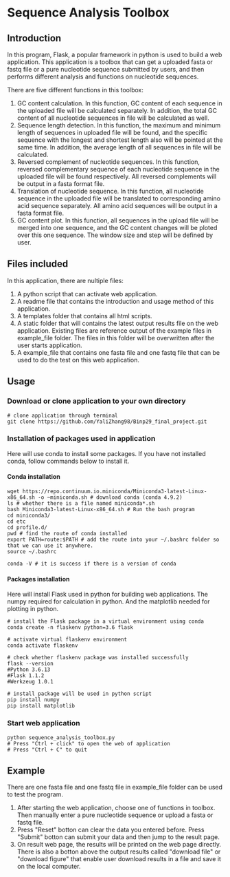 # Sequence Analysis Toolbox

## Introduction
In this program, Flask, a popular framework in python is used to build a web application. This application is a toolbox that can get a uploaded fasta or fastq file or a pure nucleotide sequence submitted by users, and then performs different analysis and functions on nucleotide sequences.  

There are five different functions in this toolbox:  
1) GC content calculation. In this function, GC content of each sequence in the uploaded file will be calculated separately. In addition, the total GC content of all nucleotide sequences in file will be calculated as well.  
2) Sequence length detection. In this function, the maximum and minimum length of sequences in uploaded file will be found, and the specific sequence with the longest and shortest length also will be pointed at the same time. In addition, the average length of all sequences in file will be calculated.  
3) Reversed complement of nucleotide sequences. In this function, reversed complementary sequence of each nucleotide sequence in the uploaded file will be found respectively. All reversed complements will be output in a fasta format file.  
4) Translation of nucleotide sequence. In this function, all nucleotide sequence in the uploaded file will be translated to corresponding amino acid sequence separately. All amino acid sequences will be output in a fasta format file.  
5) GC content plot. In this function, all sequences in the upload file will be merged into one sequence, and the GC content changes will be ploted over this one sequence. The window size and step will be defined by user.  

## Files included
In this application, there are nultiple files:  
1) A python script that can activate web application.  
2) A readme file that contains the introduction and usage method of this application.  
3) A templates folder that contains all html scripts.  
4) A static folder that will contains the latest output results file on the web application. Existing files are reference output of the example files in example_file folder. The files in this folder will be overwritten after the user starts application.  
5) A example_file that contains one fasta file and one fastq file that can be used to do the test on this web application.  

## Usage

### Download or clone application to your own directory
```shell
# clone application through terminal
git clone https://github.com/YaliZhang98/Binp29_final_project.git
```

### Installation of packages used in application
Here will use conda to install some packages. If you have not installed conda,  follow commands below to install it.  

#### Conda installation
```shell
wget https://repo.continuum.io.miniconda/Miniconda3-latest-Linux-x86_64.sh -o ~miniconda.sh # download conda (conda 4.9.2)
ls # whether there is a file named miniconda*.sh
bash Miniconda3-latest-Linux-x86_64.sh # Run the bash program
cd miniconda3/
cd etc
cd profile.d/
pwd # find the route of conda installed
export PATH=route:$PATH # add the route into your ~/.bashrc folder so that we can use it anywhere.
source ~/.bashrc

conda -V # it is success if there is a version of conda
```
#### Packages installation
Here will install Flask used in python for building web applications. The  numpy required for calculation in python. And the matplotlib needed for plotting in python.  
```shell
# install the Flask package in a virtual environment using conda
conda create -n flaskenv python=3.6 flask

# activate virtual flaskenv environment
conda activate flaskenv 

# check whether flaskenv package was installed successfully
flask --version
#Python 3.6.13
#Flask 1.1.2
#Werkzeug 1.0.1

# install package will be used in python script
pip install numpy
pip install matplotlib
```

### Start web application
```shell
python sequence_analysis_toolbox.py
# Press "Ctrl + click" to open the web of application
# Press "Ctrl + C" to quit
```

## Example
There are one fasta file and one fastq file in example_file folder can be used to test the program.  
1) After starting the web application, choose one of functions in toolbox. Then manually enter a pure nucleotide sequence or upload a fasta or fastq file.  
2) Press "Reset" botton can clear the data you entered before. Press "Submit" botton can submit your data and then jump to the result page.  
3) On result web page, the results will be printed on the web page directly. There is also a botton above the output results called "download file" or "download figure" that enable user download results in a file and save it on the local computer.  




